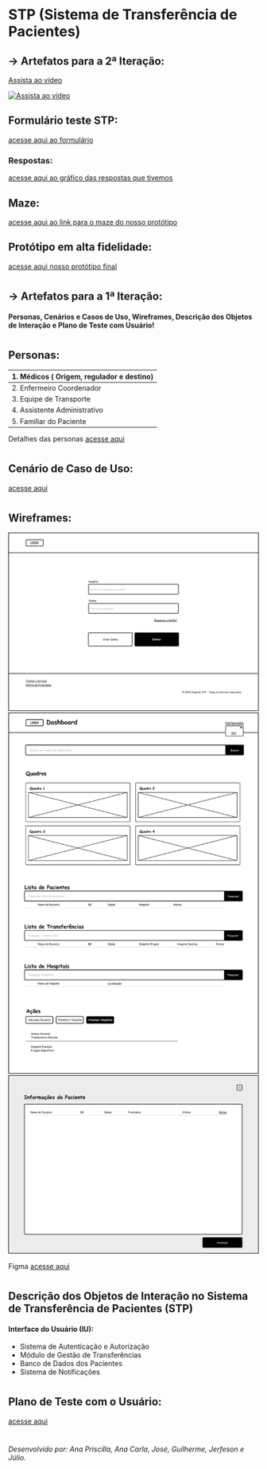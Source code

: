 # STP (Sistema de Transferência de Pacientes)

##  → Artefatos para a 2ª Iteração:

[Assista ao vídeo](https://youtu.be/xMFKkjOHMNA)

[![Assista ao vídeo](https://img.youtube.com/vi/xMFKkjOHMNA/maxresdefault.jpg)](https://www.youtube.com/watch?v=xMFKkjOHMNA)

## Formulário teste STP:
[acesse aqui ao formulário](https://docs.google.com/forms/d/1Y0FWTUZZ73TUw_5C73-fbKnFrmx2TLr95rFG3AH3yuU/edit#responses)

### Respostas:
[acesse aqui ao gráfico das respostas que tivemos](https://docs.google.com/spreadsheets/d/17WCBqiD1MWQAW_-WNm9_J3YJxs1TY-O2QItTY3s36sM/edit?usp=sharing)

## Maze:
[acesse aqui ao link para o maze do nosso protótipo](https://t.maze.co/252525337)

## Protótipo em alta fidelidade:
[acesse aqui nosso protótipo final](https://t.maze.co/252525337](https://www.figma.com/proto/skO8ZpXGN68utHGWjGe0Yf/STP?node-id=58-5&t=B4H9n3wm3hLAM3ms-0&scaling=scale-down&content-scaling=fixed&page-id=58%3A2&starting-point-node-id=58%3A5))

#

## → Artefatos para a 1ª Iteração: 
#### Personas, Cenários e Casos de Uso, Wireframes, Descrição dos Objetos de Interação e Plano de Teste com Usuário!

#
## Personas:

|1. Médicos ( Origem, regulador e destino) |
|:------------- |
|2. Enfermeiro Coordenador |
|3. Equipe de Transporte |
|4. Assistente Administrativo |
|5. Familiar do Paciente |

Detalhes das personas [acesse aqui](https://github.com/Equipe-Dourada/ihc-design-de-experiencia/blob/main/Personas.md)


#
## Cenário de Caso de Uso:
[acesse aqui](https://github.com/Equipe-Dourada/ihc-design-de-experiencia/blob/main/Cenarios-e-Caso-de-Uso.md)

#

## Wireframes:

![](https://github.com/Equipe-Dourada/ihc-design-de-experiencia/blob/main/imgs-wireframes/Tela-de-Login.svg)
![](https://github.com/Equipe-Dourada/ihc-design-de-experiencia/blob/main/imgs-wireframes/Dashboard-Painel.svg)
![](https://github.com/Equipe-Dourada/ihc-design-de-experiencia/blob/main/imgs-wireframes/Tela-Detalhes.svg)

Figma [acesse aqui](https://www.figma.com/design/skO8ZpXGN68utHGWjGe0Yf/STP?node-id=0-1&t=3HOeBOGUT51BXxw1-1)

#
## Descrição dos Objetos de Interação no Sistema de Transferência de Pacientes (STP)
#### Interface do Usuário (IU):
* Sistema de Autenticação e Autorização 
* Módulo de Gestão de Transferências
* Banco de Dados dos Pacientes
* Sistema de Notificações

#

## Plano de Teste com o Usuário:
[acesse aqui](https://github.com/Equipe-Dourada/ihc-design-de-experiencia/blob/main/Plano-de-Teste.md)

#
###### Desenvolvido por: Ana Priscilla, Ana Carla, José, Guilherme, Jerfeson e Júlio.

#
